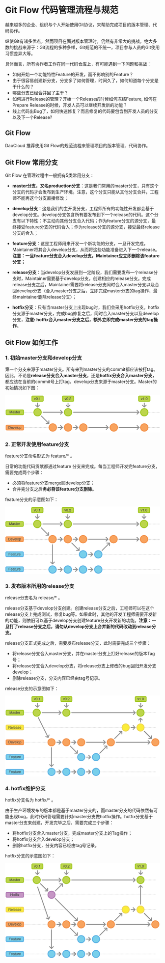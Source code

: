 # Git Flow 代码管理流程与规范

越来越多的企业、组织与个人开始使用Git协议，来帮助完成项目的版本管理、代码协作。

纵使Git有诸多优点，然而项目在面对版本管理时，仍然有非常大的挑战。绝大多数的挑战来源于：Git流程的多种多样，Git规范的不统一，项目参与人员的Git使用习惯差异大等。

具体而言，所有协作者工作在同一代码仓库上，有可能遇到一下问题和挑战：

* 如何开始一个功能特性Feature的开发，而不影响别的Feature？
* 由于很容易创建新分支，分支多了如何管理，时间久了，如何知道每个分支是干什么的？
* 哪些分支已经合并回了主干？
* 如何进行Release的管理？开始一个Release的时候如何冻结Feature, 如何在Prepare Release的时候，开发人员可以继续开发新的功能？
* 线上代码出Bug了，如何快速修复？而且修复的代码要包含到开发人员的分支以及下一个Release?

## Git Flow

DaoCloud 推荐使用Git Flow的规范流程来管理项目的版本管理、代码协作。

## Git Flow 常用分支

Git Flow 在管理过程中一般拥有5类常用分支：

* **master分支，又名production分支**：这是我们常用的master分支，只有这个分支的代码才会发布到生产环境。注意，这个分支只能从其他分支合并，工程师不能再这个分支直接修改；

* **develop分支**：这是我们的主开发分支，工程师所有的功能性开发都会基于develop分支。develop分支包含所有要发布到下一个release的代码。这个分支有以下特性：不主动向其他分支合入代码；作为feature分支的源分支，最终接受feature分支的代码合入；作为release分支的源分支，接受最终release分支的合入；

* **feature分支**：这是工程师用来开发一个新功能的分支，一旦开发完成，Maintainer将其合入develop分支，从而将这些功能准备进入下一个release。**注意：一旦feature分支合入develop分支，Maintainer应立即删除该feature分支；** 

* **release分支**：当develop分支发展到一定阶段，我们需要发布一个release分支时，Maintainer需要基于develop分支，创建相应的release分支。完成release分支之后，Maintainer需要将release分支同时合入master分支以及合回develop分支（合入master分支之后，立即完成master分支的tag操作，最终maintainer删除release分支）；

* **hotfix分支**：只有当master分支上出现bug时，我们会采用hotfix分支。hotfix分支源于master分支，完成bug修复之后，同时合入master分支以及develop分支，**注意: hotfix合入master分支之后，额外立即完成master分支的tag操作**。

## Git Flow 如何工作
	
### 1. 初始master分支和develop分支

第一个分支来源于master分支。所有来到master分支的commit都应该被打tag。因此，不论是**release分支合入master分支**，还是**hotfix分支合入master分支**，都应该在当前的commit号上打tag。develop分支来源于master分支。Master的初始情况如下图：

![初始master分支和develop分支](../docs/static_files/git-workflow-release-cycle-1historical.png "初始master分支和develop分支")

### 2. 正常开发使用feature分支

feature分支命名形式为 feature/* 。

日常的功能代码贡献都通过feature 分支来完成。每当工程师开发完feature分支，需要完成两个步骤：

* 必须将feature分支merge回develop分支；
* 合并完分支之后**务必将该feature分支删除**。

feature分支的示意图如下：

![正常开发使用feature分支](../docs/static_files/git-workflow-release-cycle-2feature.png "正常开发使用feature分支")

### 3. 发布版本所用的release分支

release分支名为 release/* 。

release分支基于develop分支创建。创建release分支之后，工程师可以在这个release分支上完成测试，修复bug等。如果此时，其他的开发工程师需要开发新的功能，则依旧可以基于develop分支创建feature分支开发新的功能。**注意：一旦打了release分支之后，请勿从develop分支上合并新的代码改动到release分支。**

release分支正式完成之后，需要发布release分支，此时需要完成三个步骤：

* 将release分支合入master分支，并在master分支上打好release的版本Tag号；
* 将release分支合入develop分支，将release分支上修改的bug回归开发分支develop；
* 删除release分支，分支内容已经由tag号记录。

release分支的示意图如下：

![发布版本所用的release分支](../docs/static_files/git-workflow-release-cycle-3release.png "发布版本所用的release分支")

### 4. hotfix维护分支

hotfix分支名为 hotfix/* 。

由于生产环境发布的版本都是基于master分支的，而master分支的代码依然有可能出现bug，此时代码管理需要针对master分支做hotfix操作。hotfix分支基于master分支来创建，开发完毕之后，需要完成三个步骤：

* 将hotfix分支合入master分支，完成master分支上的Tag操作；
* 将hotfix分支合入develop分支；
* 删除hotfix分支，分支内容已经由tag号记录。

hotfix分支的示意图如下：

![hotfix维护分支](../docs/static_files/git-workflow-release-cycle-4hotfix.png "hotfix维护分支")
